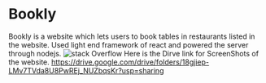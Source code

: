 # Bookly
Bookly is a website which lets users to book tables in restaurants listed in the website. 
Used light end framework of react and powered the server through nodejs. 
![stack Overflow](http://lmsotfy.com/so.png)
Here is the Dirve link for ScreenShots of the website.
https://drive.google.com/drive/folders/18gjiep-LMv7TVda8U8PwREj_NUZbqsKr?usp=sharing

